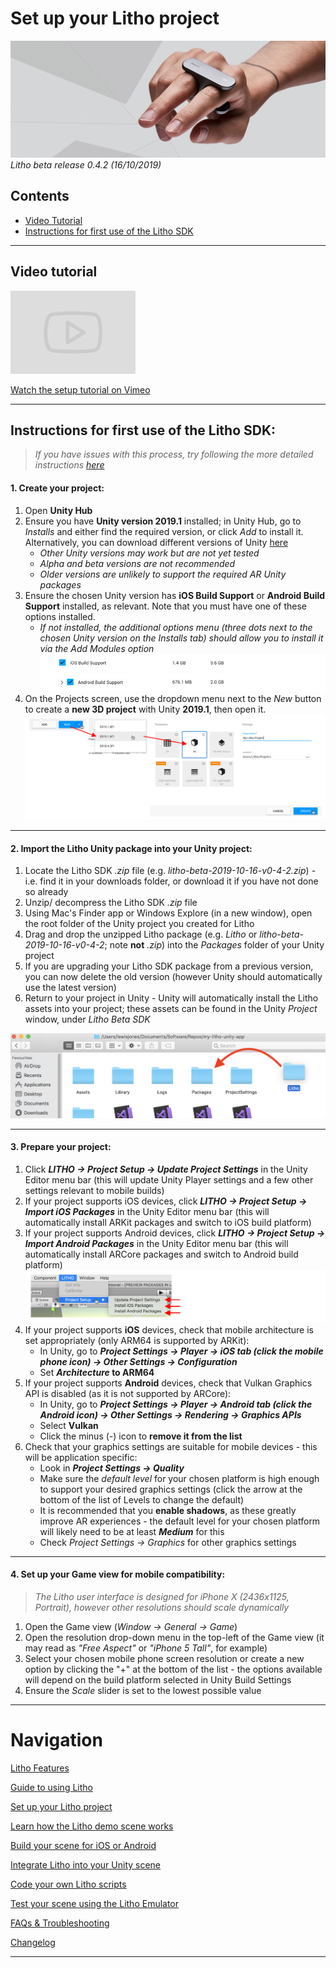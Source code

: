 # Set up your Litho project

[![Banner image](../Images/banner.jpg)](#)
_Litho beta release 0.4.2 (16/10/2019)_

## Contents

* [Video Tutorial](#video-tutorial)
* [Instructions for first use of the Litho SDK](#instructions-for-first-use-of-the-litho-sdk)

---

## Video tutorial

<a href="https://vimeo.com/368558994" target="_blank">![Link to video](../Images/Icons/vimeo_small.png)

Watch the setup tutorial on Vimeo</a>

---

## Instructions for first use of the Litho SDK:

> _If you have issues with this process, try following the more detailed instructions [here](ProjectSetupDetailed.md)_

#### 1. Create your project:

1. Open **Unity Hub**
2. Ensure you have **Unity version 2019.1** installed; in Unity Hub, go to _Installs_ and either find the required version, or click _Add_ to install  it. Alternatively, you can download different versions of Unity [here](https://unity3d.com/get-unity/download/archive) 
    - _Other Unity versions may work but are not yet tested_
    - _Alpha and beta versions are not recommended_ 
    - _Older versions are unlikely to support the required AR Unity packages_
3. Ensure the chosen Unity version has **iOS Build Support** or **Android Build Support** installed, as relevant. Note that you must have one of these options installed.
    - _If not installed, the additional options menu (three dots next to the chosen Unity version on the Installs tab) should allow you to install it via the _Add Modules_ option_
    [![ios support](../Images/Editor/iOSSupport.png)](#)
    [![android support](../Images/Editor/AndroidSupport.png)](#)
4. On the Projects screen, use the dropdown menu next to the _New_ button to create a **new 3D project** with Unity **2019.1**, then open it.
[![Create a new project](../Images/Editor/CreateNewProject.png)](#)

---

#### 2. Import the Litho Unity package into your Unity project:

1. Locate the Litho SDK _.zip_ file (e.g. _litho-beta-2019-10-16-v0-4-2.zip_) - i.e. find it in your downloads folder, or download it if you have not done so already
2. Unzip/ decompress the Litho SDK _.zip_ file
3. Using Mac's Finder app or Windows Explore (in a new window), open the root folder of the Unity project you created for Litho
4. Drag and drop the unzipped Litho package (e.g. _Litho_ or _litho-beta-2019-10-16-v0-4-2_; note **not** _.zip_) into the _Packages_ folder of your Unity project
5. If you are upgrading your Litho SDK package from a previous version, you can now delete the old version (however Unity should automatically use the latest version)
6. Return to your project in Unity - Unity will automatically install the Litho assets into your project; these assets can be found in the Unity _Project_ window, under _Litho Beta SDK_

[![Add package from disk](../Images/Editor/DropLithoPackageIntoPackages.png)](#)

---

#### 3. Prepare your project:

1. Click **_LITHO -> Project Setup -> Update Project Settings_** in the Unity Editor menu bar (this will update Unity Player settings and a few other settings relevant to mobile builds)
2. If your project supports iOS devices, click **_LITHO -> Project Setup -> Import iOS Packages_** in the Unity Editor menu bar (this will automatically install ARKit packages and switch to iOS build platform)
3. If your project supports Android devices, click **_LITHO -> Project Setup -> Import Android Packages_** in the Unity Editor menu bar (this will automatically install ARCore packages and switch to Android build platform)
[![project setup](../Images/Editor/ProjectSetup.png)](#)
4. If your project supports **iOS** devices, check that mobile architecture is set appropriately (only ARM64 is supported by ARKit):
    - In Unity, go to **_Project Settings -> Player -> iOS tab (click the mobile phone icon) -> Other Settings -> Configuration_**
    - Set **_Architecture_ to ARM64**
5. If your project supports **Android** devices, check that Vulkan Graphics API is disabled (as it is not supported by ARCore):
    - In Unity, go to **_Project Settings -> Player -> Android tab (click the Android icon) -> Other Settings -> Rendering -> Graphics APIs_**
    - Select **Vulkan**
    - Click the minus (_-_) icon to **remove it from the list**
6. Check that your graphics settings are suitable for mobile devices - this will be application specific:
    - Look in **_Project Settings -> Quality_**
    - Make sure the _default level_ for your chosen platform is high enough to support your desired graphics settings (click the arrow at the bottom of the list of Levels to change the default)
    - It is recommended that you **enable shadows**, as these greatly improve AR experiences - the default level for your chosen platform will likely need to be at least **_Medium_** for this
    - Check _Project Settings -> Graphics_ for other graphics settings

---

#### 4. Set up your Game view for mobile compatibility:

>_The Litho user interface is designed for iPhone X (2436x1125, Portrait), however other resolutions should scale dynamically_

1. Open the Game view (_Window -> General -> Game_)
2. Open the resolution drop-down menu in the top-left of the Game view (it may read as _"Free Aspect"_ or _"iPhone 5 Tall"_, for example)
3. Select your chosen mobile phone screen resolution or create a new option by clicking the "+" at the bottom of the list - the options available will depend on the build platform selected in Unity Build Settings
4. Ensure the _Scale_ slider is set to the lowest possible value

---

# Navigation

[Litho Features](../Features/README.md)

[Guide to using Litho](UsingLitho.md)

[Set up your Litho project](ProjectSetup.md)

[Learn how the Litho demo scene works](DemoScene.md)

[Build your scene for iOS or Android](BuildInstructions.md)

[Integrate Litho into your Unity scene](UnityIntegration.md)

[Code your own Litho scripts](UnityScripting.md)

[Test your scene using the Litho Emulator](../Features/LithoEmulator.md)

[FAQs & Troubleshooting](FAQ.md)

[Changelog](../Changelog.md)

---
